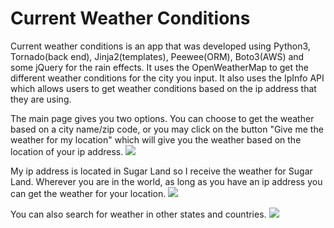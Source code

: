 # Current Weather Conditions
Current weather conditions is an app that was developed using Python3, Tornado(back end), Jinja2(templates), Peewee(ORM), Boto3(AWS) and some jQuery for the rain effects. It uses the OpenWeatherMap to get the different weather conditions for the city you input. It also uses the IpInfo API which allows users to get weather conditions based on the ip address that they are using.

The main page gives you two options. You can choose to get the weather based on a city name/zip code, or you may click on the button "Give me the weather for my location" which will give you the weather based on the location of your ip address.
<img src="mainpage.jpg"/>

My ip address is located in Sugar Land so I receive the weather for Sugar Land. Wherever you are in the world, as long as you have an ip address you can get the weather for your location.
<img src="ipweather.jpg"/>

You can also search for weather in other states and countries.
<img src="search.jpg"/>
